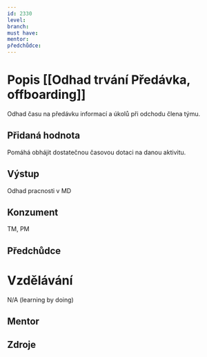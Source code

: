 ```yaml
---
id: 2330
level: 
branch: 
must have: 
mentor: 
předchůdce: 
---
```



# Popis [[Odhad trvání Předávka, offboarding]]
Odhad času na předávku informací a úkolů při odchodu člena týmu.

## Přidaná hodnota
Pomáhá obhájit dostatečnou časovou dotaci na danou aktivitu.

## Výstup
Odhad pracnosti v MD

## Konzument
TM, PM

## Předchůdce


# Vzdělávání
N/A (learning by doing)

## Mentor


## Zdroje